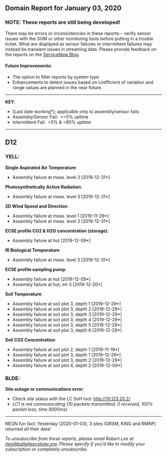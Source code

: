 ## Domain Report for January 03, 2020


### NOTE: These reports are still being developed!
There may be errors or inconsistencies in these reports-- verify sensor issues with the SOM or other monitoring tools before putting in a trouble ticket. What are displayed as sensor failures or intermittent failures may instead be transient issues in streaming data.
Please provide feedback on the reports on the [ServiceNow Blog](https://neon.service-now.com/community?id=community_blog&sys_id=9b4fbe8adbed734017ecf9041d9619be).

#### Future Improvements: 
 - The option to filter reports by system type 
 - Enhancements to detect issues based on coefficient of variation and range values are planned in the near future.

***

**KEY**:

 - [Last date working*]; applicable only to assembly/sensor fails
 - Assembly/Sensor Fail:&nbsp;&nbsp;<=5% uptime
 - Intermittent Fail:&nbsp;&nbsp;>5% & <80% uptime

***
## D12

### YELL:

**Single Aspirated Air Temperature**:
 - Assembly failure at meas. level 3 [2019-12-31*]

**Photosynthetically Active Radiation**:
 - Assembly failure at meas. level 3 [2019-12-31*]

**2D Wind Speed and Direction**:
 - Assembly failure at meas. level 1 [2019-11-29*]
 - Assembly failure at meas. level 3 [2019-12-31*]

**ECSE profile CO2 & H2O concentration (storage)**:
 - Assembly failure at hut [2019-12-09*]

**IR Biological Temperature**:
 - Assembly failure at meas. level 3 [2019-12-31*]

**ECSE profile sampling pump**:
 - Assembly failure at hut [2019-12-09*]
 - Assembly failure at hut, ml-3 [2019-12-20*]

**Soil Temperature**:
 - Assembly failure at soil plot 3, depth 1 [2019-12-29*]
 - Assembly failure at soil plot 3, depth 2 [2019-12-29*]
 - Assembly failure at soil plot 3, depth 3 [2019-12-29*]
 - Assembly failure at soil plot 3, depth 4 [2019-12-29*]
 - Assembly failure at soil plot 3, depth 5 [2019-12-29*]
 - Assembly failure at soil plot 3, depth 6 [2019-12-29*]

**Soil CO2 Concentration**:
 - Assembly failure at soil plot 2, depth 1 [2019-11-19*]
 - Assembly failure at soil plot 3, depth 1 [2019-12-29*]
 - Assembly failure at soil plot 3, depth 2 [2019-12-29*]
 - Assembly failure at soil plot 4, depth 2 [2019-12-09*]

### BLDE:

**Site outage or communications error**:
 - Check site status with the LC SoH tool: http://10.123.20.2/
 - _LC1 is not communicating (10 packets transmitted, 0 received, 100% packet loss, time 9000ms)_

***
NEON fun fact: Yesterday (2020-01-03), 3 sites (GRSM, KING and RMNP) returned _all_ their data!

_To unsubscribe from these reports, please email Robert Lee at rlee@battelleecology.org. Please specify if you'd like to modify your subscription or completely unsubscribe._
